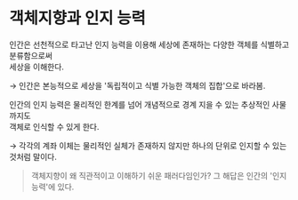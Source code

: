 # 객체지향과 인지 능력

인간은 선천적으로 타고난 인지 능력을 이용해 세상에 존재하는 다양한 객체를 식별하고 분류함으로써 \
세상을 이해한다.

→ 인간은 본능적으로 세상을 '독립적이고 식별 가능한 객체의 집합'으로 바라봄.



인간의 인지 능력은 물리적인 한계를 넘어 개념적으로 경계 지을 수 있는 추상적인 사물까지도 \
객체로 인식할 수 있게 한다.

→ 각각의 계좌 이체는 물리적인 실체가 존재하지 않지만 하나의 단위로 인지할 수 있는 것처럼 말이다.

> 객체지향이 왜 직관적이고 이해하기 쉬운 패러다임인가? 그 해답은 인간의 '인지 능력'에 있다.
